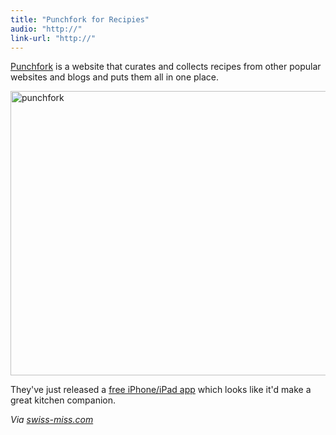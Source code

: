 ```yaml
---
title: "Punchfork for Recipies"
audio: "http://"
link-url: "http://"
---
```

<p><a href="http://punchfork.com/">Punchfork</a> is a website that curates and collects recipes from other popular websites and blogs and puts them all in one place.</p>
<p><a href="https://chrisenns.com/wp-content/uploads/2011/12/punchfork.png"><img src="https://chrisenns.com/wp-content/uploads/2011/12/punchfork-725x455.png" alt="punchfork" title="punchfork" width="725" height="455" class="aligncenter size-large wp-image-19918" /></a></p>
<p>They've just released a <a href="http://click.linksynergy.com/fs-bin/stat?id=6PFrOqNV4B8&offerid=146261&type=3&subid=0&tmpid=1826&RD_PARM1=http%253A%252F%252Fitunes.apple.com%252Fca%252Fapp%252Fpunchfork%252Fid488560402%253Fmt%253D8%2526uo%253D4%2526partnerId%253D30" target="itunes_store">free iPhone/iPad app</a> which looks like it'd make a great kitchen companion.</p>
<p><em>Via <a href="http://www.swiss-miss.com/2011/12/punchfork-2.html">swiss-miss.com</a></em></p>
